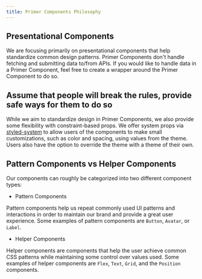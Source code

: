 ```yaml
---
title: Primer Components Philosophy
---
```


## Presentational Components
 We are focusing primarily on presentational components that help standardize common design patterns. Primer Components don't handle fetching and submitting data to/from APIs. If you would like to handle data in a Primer Component, feel free to create a wrapper around the Primer Component to do so.

## Assume that people will break the rules, provide safe ways for them to do so
While we aim to standardize design in Primer Components, we also provide some flexibility with constraint-based props. We offer system props via [styled-system](https://github.com/styled-system/styled-system) to allow users of the components to make small customizations, such as color and spacing, using values from the theme. Users also have the option to override the theme with a theme of their own.


## Pattern Components vs Helper Components

Our components can roughly be categorized into two different component types:


- Pattern Components

Pattern components help us repeat commonly used UI patterns and interactions in order to maintain our brand and provide a great user experience. Some examples of pattern components are `Button`, `Avatar`, or `Label`.

- Helper Components

Helper components are components that help the user achieve common CSS patterns while maintaining some control over values used. Some examples of helper components are `Flex`, `Text`, `Grid`, and the `Position` components.
